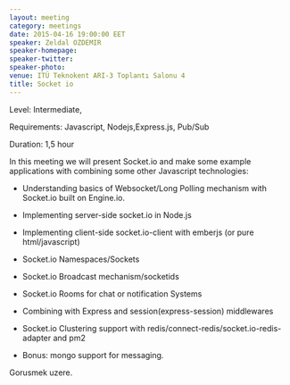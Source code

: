 ```yaml
---
layout: meeting
category: meetings
date: 2015-04-16 19:00:00 EET
speaker: Zeldal OZDEMIR
speaker-homepage: 
speaker-twitter:
speaker-photo: 
venue: ITÜ Teknokent ARI-3 Toplantı Salonu 4
title: Socket io
---
```


Level: Intermediate,

Requirements: Javascript, Nodejs,Express.js, Pub/Sub

Duration: 1,5 hour

In this meeting we will present Socket.io and make some example applications with combining some other Javascript technologies:

- Understanding basics of Websocket/Long Polling mechanism with Socket.io built on Engine.io.

- Implementing server-side socket.io in Node.js

- Implementing client-side socket.io-client with emberjs (or pure html/javascript)

- Socket.io Namespaces/Sockets

- Socket.io Broadcast mechanism/socketids

- Socket.io Rooms for chat or notification Systems

- Combining with Express and session(express-session) middlewares

- Socket.io Clustering support with redis/connect-redis/socket.io-redis-adapter and pm2

 - Bonus: mongo support for messaging.

Gorusmek uzere.
